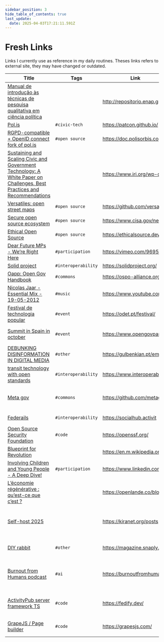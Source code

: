 ```yaml
---
sidebar_position: 3
hide_table_of_contents: true
last_update:
  date: 2025-04-03T17:21:11.591Z
---
```


# Fresh Links
Links I currently use as reference in my daily routines. Theses links refers to external site, they may have changed or outdated.

| Title            	| Tags                 	| Link     	| Comment                     	|
|------------------	|----------------------	|----------	|-----------------------------	|
| [Manual de introdução às técnicas de pesquisa qualitativa em ciência política](http://repositorio.enap.gov.br/handle/1/8513) 	|  	| [ http://repositorio.enap.g ](http://repositorio.enap.gov.br/handle/1/8513) 	|  	|
| [Pol.is](https://patcon.github.io/awesome-polis/) 	| `#civic-tech` 	| [ https://patcon.github.io/ ](https://patcon.github.io/awesome-polis/) 	|  	|
| [RGPD-compatible + OpenID connect fork of pol.is](https://doc.polisorbis.copernicani.it/overview/) 	| `#open source` 	| [ https://doc.polisorbis.co ](https://doc.polisorbis.copernicani.it/overview/) 	|  	|
| [Sustaining and Scaling Civic and Government Technology: A White Paper on Challenges, Best Practices and Recommendations](https://www.iri.org/wp-content/uploads/2023/04/Civic-and-Govtech-White-Paper_en.pdf?utm_source=perplexity) 	|  	| [ https://www.iri.org/wp-co ](https://www.iri.org/wp-content/uploads/2023/04/Civic-and-Govtech-White-Paper_en.pdf?utm_source=perplexity) 	|  	|
| [Versatiles: open street maps](https://github.com/versatiles-org/versatiles-documentation) 	| `#open source` 	| [ https://github.com/versat ](https://github.com/versatiles-org/versatiles-documentation) 	|  	|
| [Secure open source ecosystem](https://www.cisa.gov/news-events/news/continued-progress-towards-secure-open-source-ecosystem) 	| `#open source` 	| [ https://www.cisa.gov/news ](https://www.cisa.gov/news-events/news/continued-progress-towards-secure-open-source-ecosystem) 	|  	|
| [Ethical Open Source](https://ethicalsource.dev/what-we-believe/) 	| `#open source` 	| [ https://ethicalsource.dev ](https://ethicalsource.dev/what-we-believe/) 	|  	|
| [Dear Future MPs - We’re Right Here](https://vimeo.com/969558672) 	| `#participation` 	| [ https://vimeo.com/9695586 ](https://vimeo.com/969558672) 	|  	|
| [Solid project](https://solidproject.org/about) 	| `#interoperability` 	| [ https://solidproject.org/ ](https://solidproject.org/about) 	|  	|
| [Oapp: Open Gov Handbook](https://ospo-alliance.org/ggi/) 	| `#commons` 	| [ https://ospo-alliance.org ](https://ospo-alliance.org/ggi/) 	|  	|
| [Nicolas Jaar - Essential Mix - 19-05-2012](https://www.youtube.com/watch?v=2h1h1JdaWGk) 	| `#music` 	| [ https://www.youtube.com/w ](https://www.youtube.com/watch?v=2h1h1JdaWGk) 	|  	|
| [Festival de technologia popular](https://odet.pt/festival/2025/) 	| `#event` 	| [ https://odet.pt/festival/ ](https://odet.pt/festival/2025/) 	| 15-16 março 2025, setúbal  	|
| [Summit in Spain in october](https://www.opengovpartnership.org/topic/summit/) 	| `#event` 	| [ https://www.opengovpartne ](https://www.opengovpartnership.org/topic/summit/) 	| Could go there before  Decidim Fest 	|
| [DEBUNKING DISINFORMATION IN DIGITAL MEDIA](https://gulbenkian.pt/emifund/) 	| `#other` 	| [ https://gulbenkian.pt/emi ](https://gulbenkian.pt/emifund/) 	| Fund for mis/dis information 	|
| [transit technology with open standards](https://www.interoperablemobility.org/) 	| `#interoperability` 	| [ https://www.interoperable ](https://www.interoperablemobility.org/) 	| Interoperability For mobility 	|
| [Meta gov](https://github.com/metagov) 	| `#commons` 	| [ https://github.com/metago ](https://github.com/metagov) 	| Micro participation and distributed participation 	|
| [Federails](https://socialhub.activitypub.rocks/t/federails-a-rails-engine-that-brings-activitypub-to-rails-applications/2939) 	| `#interoperability` 	| [ https://socialhub.activit ](https://socialhub.activitypub.rocks/t/federails-a-rails-engine-that-brings-activitypub-to-rails-applications/2939) 	| Rails & Fediverse 	|
| [Open Source Security Foundation](https://openssf.org/) 	| `#code` 	| [ https://openssf.org/ ](https://openssf.org/) 	| Security resources  	|
| [Blueprint for Revolution](https://en.m.wikipedia.org/wiki/Blueprint_for_Revolution) 	|  	| [ https://en.m.wikipedia.or ](https://en.m.wikipedia.org/wiki/Blueprint_for_Revolution) 	| book written by  	|
| [Involving Children and Young People - A Deep Dive!](https://www.linkedin.com/posts/fide-europe_citizensassemblies-childrights-activity-7300828640718524416-YVfi?utm_source=share&utm_medium=member_ios&rcm=ACoAABBH9RUB7yQ5d4PimL9upyFa6VMX5i6qEr4) 	| `#participation` 	| [ https://www.linkedin.com/ ](https://www.linkedin.com/posts/fide-europe_citizensassemblies-childrights-activity-7300828640718524416-YVfi?utm_source=share&utm_medium=member_ios&rcm=ACoAABBH9RUB7yQ5d4PimL9upyFa6VMX5i6qEr4) 	| event to follow  	|
| [L’économie régénérative : qu’est-ce que c’est ?](https://openlande.co/blog/2022/01/03/qu-est-ce-que-l-economie-regenerative/) 	|  	| [ https://openlande.co/blog ](https://openlande.co/blog/2022/01/03/qu-est-ce-que-l-economie-regenerative/) 	| intro to regen economics 	|
| [Self-host  2025](https://kiranet.org/posts/self-hosting-like-its-2025/) 	|  	| [ https://kiranet.org/posts ](https://kiranet.org/posts/self-hosting-like-its-2025/) 	| list of use full tools to manage your service in self-host 	|
| [DIY rabbit](https://magazine.snaply.fr/patron-gratuit-doudou-lapin-en-peluche/) 	| `#other` 	| [ https://magazine.snaply.f ](https://magazine.snaply.fr/patron-gratuit-doudou-lapin-en-peluche/) 	| make a rabbit for my daughter 	|
| [Burnout from Humans podcast](https://burnoutfromhumans.net/ai-podcasts) 	| `#ai` 	| [ https://burnoutfromhumans ](https://burnoutfromhumans.net/ai-podcasts) 	| podcast. Exploring relationship btw human and IA 	|
| [ActivityPub server framework TS](https://fedify.dev/) 	| `#code` 	| [ https://fedify.dev/ ](https://fedify.dev/) 	| typescript framework to make activity pub  	|
| [GrapeJS / Page builder](https://grapesjs.com/) 	| `#code` 	| [ https://grapesjs.com/ ](https://grapesjs.com/) 	| versatile open source page builder 	|

